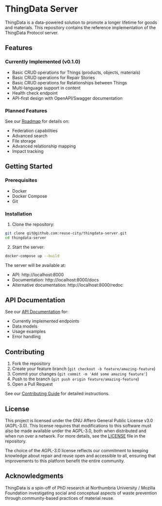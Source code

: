 # ThingData Server

ThingData is a data-powered solution to promote a longer lifetime for goods and materials. This repository contains the reference implementation of the ThingData Protocol server.

## Features

### Currently Implemented (v0.1.0)
- Basic CRUD operations for Things (products, objects, materials)
- Basic CRUD operations for Repair Stories
- Basic CRUD operations for Relationships between Things
- Multi-language support in content
- Health check endpoint
- API-first design with OpenAPI/Swagger documentation

### Planned Features
See our [Roadmap](ROADMAP.md) for details on:
- Federation capabilities
- Advanced search
- File storage
- Advanced relationship mapping
- Impact tracking

## Getting Started

### Prerequisites
- Docker
- Docker Compose
- Git

### Installation
1. Clone the repository:
```bash
git clone git@github.com:reuse-city/thingdata-server.git
cd thingdata-server
```

2. Start the server:
```bash
docker-compose up --build
```

The server will be available at:
- API: http://localhost:8000
- Documentation: http://localhost:8000/docs
- Alternative documentation: http://localhost:8000/redoc

## API Documentation

See our [API Documentation](docs/api/README.md) for:
- Currently implemented endpoints
- Data models
- Usage examples
- Error handling

## Contributing

1. Fork the repository
2. Create your feature branch (`git checkout -b feature/amazing-feature`)
3. Commit your changes (`git commit -m 'Add some amazing feature'`)
4. Push to the branch (`git push origin feature/amazing-feature`)
5. Open a Pull Request

See our [Contributing Guide](CONTRIBUTING.md) for detailed instructions.

## License

This project is licensed under the GNU Affero General Public License v3.0 (AGPL-3.0). This license requires that modifications to this software must also be made available under the AGPL-3.0, both when distributed and when run over a network. For more details, see the [LICENSE](LICENSE) file in the repository.

The choice of the AGPL-3.0 license reflects our commitment to keeping knowledge about repair and reuse open and accessible to all, ensuring that improvements to this platform benefit the entire community.

## Acknowledgments

ThingData is a spin-off of PhD research at Northumbria University / Mozilla Foundation investigating social and conceptual aspects of waste prevention through community-based practices of material reuse.
